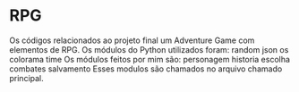 # RPG
Os códigos relacionados ao projeto final um Adventure Game com elementos de RPG.
Os módulos do Python utilizados foram:
random
json
os
colorama
time
Os módulos feitos por mim são:
personagem
historia
escolha
combates
salvamento
Esses modulos são chamados no arquivo chamado principal.